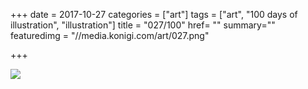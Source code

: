 +++
date = 2017-10-27
categories = ["art"]
tags = ["art", "100 days of illustration", "illustration"]
title = "027/100"
href= ""
summary=""
featuredimg = "//media.konigi.com/art/027.png"

+++

<img src="//media.konigi.com/art/027.png" />
